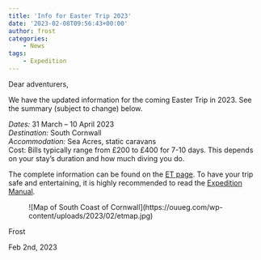 ```yaml
---
title: 'Info for Easter Trip 2023'
date: '2023-02-08T09:56:43+00:00'
author: frost
categories:
    - News
tags:
    - Expedition
---
```


Dear adventurers,

We have the updated information for the coming Easter Trip in 2023. See the summary (subject to change) below.

*Dates:* 31 March – 10 April 2023  
*Destination:* South Cornwall  
*Accommodation:* Sea Acres, static caravans  
Cost: Bills typically range from £200 to £400 for 7-10 days. This depends on your stay’s duration and how much diving you do.

The complete information can be found on the [ET page](https://ouueg.com/diving/easter-trip/). To have your trip safe and entertaining, it is highly recommended to read the [Expedition Manual](https://ouueg.com/diving/easter-trip/).

<figure class="wp-block-image size-full">![Map of South Coast of Cornwall](https://ouueg.com/wp-content/uploads/2023/02/etmap.jpg)</figure>Frost

Feb 2nd, 2023
